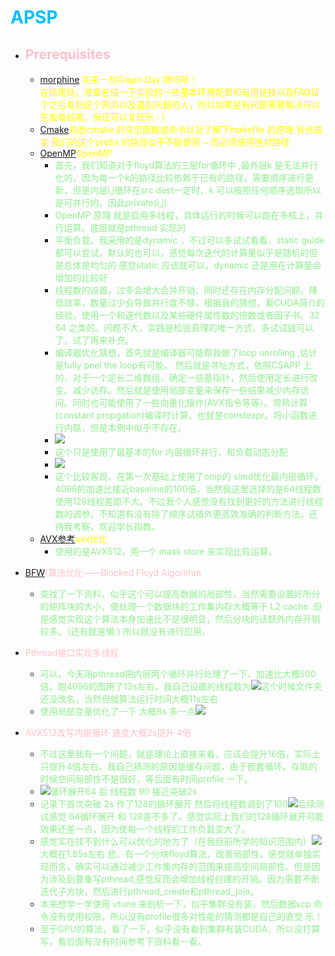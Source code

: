 # <font color=deepskyblue>APSP</font>

* ## <font color=pink>Prerequisites</font>

  * <font color=yellow>[morphine](https://www.bilibili.com/video/BV1YW411h7Pk/?spm_id_from=333.337.search-card.all.click&vd_source=c8c7f6103570a31005f12d5a33a60b47) 先来一剂Green Day 牌吗啡！<br>在结尾处，准备总结一下实验的一些基本环境配置和有用链接以及FAQ留个之后看到这个网页以及遇到问题的人，所以如果是有问题需要解决可以先看看结尾。保证可以复现乐 : ) </font>
  * [Cmake](https://cmake.org/cmake/help/latest/guide/tutorial/A%20Basic%20Starting%20Point.html)<font color=yellow>熟悉cmake 的常见函数或命令以及了解下makefile 的原理 有点搞笑 我们的这个prefix 的路径似乎不能使用 ~ 而必须使用绝对路径 </font>
  * [OpenMP](/doc/并行程序设计导论.pdf)<font color=yellow>OpenMP</font>
    * <font color=lightgreen>首先，我们知道对于floyd算法的三层for循环中 ,最外层k 是无法并行化的，因为每一个k的路径比较依赖于已有的路径，需要顺序进行更新，但是内层i,j循环在src dest一定时，k 可以按照任何顺序选取所以是可并行的。因此private(i,j).</font>
    * <font color=lightgreen>OpenMP 原理 就是启用多线程，具体运行的时候可以跑在多核上，并行运算。底层就是pthread 实现的</font>
    * <font color=lightgreen>平衡负载，我采用的是dynamic ，不过可以多试试看看，static guide 都可以尝试，默认的也可以，感觉每次迭代的计算量似乎是随机的但是总体是均匀的 感觉static 应该就可以，dynamic 还是用在计算量会增加的比较好</font>
    * <font color=lightgreen>线程数的设置，过多会增大合并开销，同时还存在内存分配问题，降低效率，数量过少会导致并行度不够，根据我的猜想，看CUDA简介的经验，使用一个和迭代数以及某些硬件属性数的倍数或者因子书。32 64 之类的。问题不大，实践是检验真理的唯一方式，多试试就可以了，试了再来补充。</font>
    * <font color=lightgreen>编译器优化猜想，首先就是编译器可能帮我做了loop unrolling ,估计是fully peel the loop有可能。 然后就是寻址方式，依照CSAPP 上的，对于一个定长二维数组，确定一些基指针，然后使用定长进行改变。减少访存。然后就是使用局部变量来保存一些结果减少内存访问。同时也可能使用了一些向量化操作(AVX指令等等）。常熟计算(constant propgation)编译时计算，也就是constexpr。将小函数进行内联，但是本例中似乎不存在。</font>
    * <font color=lightgreen>![](../images/omp.png)</font>
    * <font color=lightgreen>这个只是使用了最基本的for 内层循环并行，和负载动态分配</font>
    * <font color=lightgreen>![](../images/simd_omp.png)</font>
    * <font color=lightgreen>这个比较客观，在第一次基础上使用了omp的 simd优化最内层循环。4096的加速比接近baseline的100倍，当然我这里选择的是64线程数 使用128线程差距不大。不过我个人感觉没有找到更好的方法进行线程数的调参。不知道有没有除了顺序试错外更高效准确的判断方法，还待我考察，欢迎学长指教。</font>
  * <font color=yellow>[AVX参考](https://arxiv.org/pdf/1811.01201.pdf)avx优化</font>
    * <font color=lightgreen>使用的是AVX512，用一个 mask store 来实现比较运算。</font>
  
* <font color=pink>[BFW](https://www.jstage.jst.go.jp/article/transinf/E95.D/12/E95.D_2759/_pdf)(算法优化——Blocked Floyd Algorithm</font>

  * <font color=lightgreen>查找了一下资料，似乎这个可以提高数据的局部性，当然需要设置好所分的矩阵块的大小，使处理一个数据块的工作集内存大概等于 L2 cache .但是感觉实现这个算法本身加速比不是很明显，然后分块的话额外内存开销较多。（还有就是懒:) 所以就没有进行应用。</font>

* <font color=pink>Pthread接口实现多线程</font>

  * <font color=lightgreen>可以，今天用pthread把内层两个循环并行处理了一下，加速比大概500倍。跑4096的图用了13s左右，我自己设置的线程数为![](../images/Re1.png)这个时候文件夹还没改名，当然但就算法运行时间大概11s左右</font>
  * <font color=lightgreen>使用局部变量优化了一下 大概8s 多一点![](../images/Re3.png)</font>

* <font color=pink>AVX512改写内层循环 速度大概2s提升 4倍</font>

  * <font color=lightgreen>不过这里我有一个问题，就是理论上直接来看，应该会提升16倍，实际上只提升4倍左右，我自己猜测的原因是缓存问题，由于嵌套循环，存取的时候空间局部性不是很好，等后面有时间profile 一下。</font>
  * <font color=lightgreen>![](../images/unrool.png)循环展开64 后 线程数 90 接近突破2s</font>
  * <font color=lightgreen>记录下首次突破 2s 作了128的循环展开 然后将线程数调到了100![](../images/2s.png)后续测试感觉 64循环展开 和 128差不多了。感觉实际上我们的128循环展开可能效果还差一点，因为使每一个线程的工作负载变大了。</font>
  * <font color=lightgreen>感觉实在找不到什么可以优化的地方了（在我目前所学的知识范围内）![](../images/final.png)大概在1.85s左右 悲。有一个分块floyd算法，改善局部性，感觉就单独实现而言，确实可以通过减少工作集内存的范围来提高空间局部性。但是因为涉及到要重写pthread,感觉反而会增加线程创建的开销。因为需要不断迭代子方块，然后进行pthread_create和pthread_join。</font>
  * <font color=lightgreen>本来想学一学使用 vtune 来剖析一下，似乎集群没有装，然后数据scp 命令没有使用权限，所以没有profile很多对性能的猜测都是自己的直觉 乐！</font>
  * <font color=lightgreen>至于GPU的算法，看了一下，似乎没有看到集群有装CUDA，所以没打算写，看后面有没有时间参考下资料看一看。</font>
